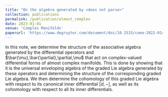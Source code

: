 ```yaml
---
title: "On the algebra generated by <does not parse>"
collection: publications
permalink: /publication/almost_complex
date: 2023-01-01
venue: 'Complex Manifolds'
paperurl: 'https://www.degruyter.com/document/doi/10.1515/coma-2022-0149/html'
---
```

In this note, we determine the structure of the associative algebra generated by the differential operators
and $\bar{\mu},\bar{\partial},\partial,\mu$ that act on complex-valued differential forms of almost complex manifolds. 
This is done by showing that it is the universal enveloping algebra of the graded Lie algebra generated by these operators 
and determining the structure of the corresponding graded Lie algebra. We then determine the cohomology of this graded Lie 
algebra with respect to its canonical inner differential $[d,−]$, as well as its cohomology with respect to all its inner differentials.
